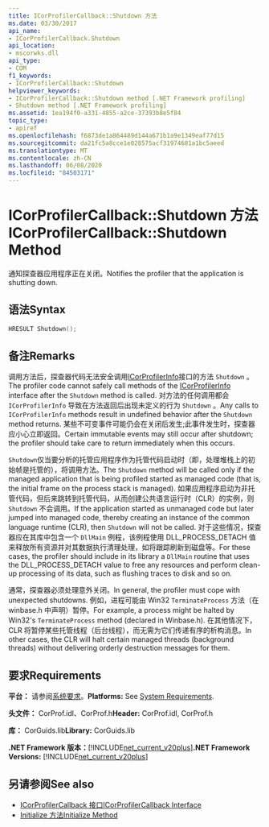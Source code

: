 ```yaml
---
title: ICorProfilerCallback::Shutdown 方法
ms.date: 03/30/2017
api_name:
- ICorProfilerCallback.Shutdown
api_location:
- mscorwks.dll
api_type:
- COM
f1_keywords:
- ICorProfilerCallback::Shutdown
helpviewer_keywords:
- ICorProfilerCallback::Shutdown method [.NET Framework profiling]
- Shutdown method [.NET Framework profiling]
ms.assetid: 1ea194f0-a331-4855-a2ce-37393b8e5f84
topic_type:
- apiref
ms.openlocfilehash: f6873de1a864489d144a671b1a9e1349eaf77d15
ms.sourcegitcommit: da21fc5a8cce1e028575acf31974681a1bc5aeed
ms.translationtype: MT
ms.contentlocale: zh-CN
ms.lasthandoff: 06/08/2020
ms.locfileid: "84503171"
---
```

# <a name="icorprofilercallbackshutdown-method"></a><span data-ttu-id="bfbb1-102">ICorProfilerCallback::Shutdown 方法</span><span class="sxs-lookup"><span data-stu-id="bfbb1-102">ICorProfilerCallback::Shutdown Method</span></span>
<span data-ttu-id="bfbb1-103">通知探查器应用程序正在关闭。</span><span class="sxs-lookup"><span data-stu-id="bfbb1-103">Notifies the profiler that the application is shutting down.</span></span>  
  
## <a name="syntax"></a><span data-ttu-id="bfbb1-104">语法</span><span class="sxs-lookup"><span data-stu-id="bfbb1-104">Syntax</span></span>  
  
```cpp  
HRESULT Shutdown();  
```  
  
## <a name="remarks"></a><span data-ttu-id="bfbb1-105">备注</span><span class="sxs-lookup"><span data-stu-id="bfbb1-105">Remarks</span></span>  
 <span data-ttu-id="bfbb1-106">调用方法后，探查器代码无法安全调用[ICorProfilerInfo](icorprofilerinfo-interface.md)接口的方法 `Shutdown` 。</span><span class="sxs-lookup"><span data-stu-id="bfbb1-106">The profiler code cannot safely call methods of the [ICorProfilerInfo](icorprofilerinfo-interface.md) interface after the `Shutdown` method is called.</span></span> <span data-ttu-id="bfbb1-107">对方法的任何调用都会 `ICorProfilerInfo` 导致在方法返回后出现未定义的行为 `Shutdown` 。</span><span class="sxs-lookup"><span data-stu-id="bfbb1-107">Any calls to `ICorProfilerInfo` methods result in undefined behavior after the `Shutdown` method returns.</span></span> <span data-ttu-id="bfbb1-108">某些不可变事件可能仍会在关闭后发生;此事件发生时，探查器应小心立即返回。</span><span class="sxs-lookup"><span data-stu-id="bfbb1-108">Certain immutable events may still occur after shutdown; the profiler should take care to return immediately when this occurs.</span></span>  
  
 <span data-ttu-id="bfbb1-109">`Shutdown`仅当要分析的托管应用程序作为托管代码启动时（即，处理堆栈上的初始帧是托管的），将调用方法。</span><span class="sxs-lookup"><span data-stu-id="bfbb1-109">The `Shutdown` method will be called only if the managed application that is being profiled started as managed code (that is, the initial frame on the process stack is managed).</span></span> <span data-ttu-id="bfbb1-110">如果应用程序启动为非托管代码，但后来跳转到托管代码，从而创建公共语言运行时（CLR）的实例，则 `Shutdown` 不会调用。</span><span class="sxs-lookup"><span data-stu-id="bfbb1-110">If the application started as unmanaged code but later jumped into managed code, thereby creating an instance of the common language runtime (CLR), then `Shutdown` will not be called.</span></span> <span data-ttu-id="bfbb1-111">对于这些情况，探查器应在其库中包含一个 `DllMain` 例程，该例程使用 DLL_PROCESS_DETACH 值来释放所有资源并对其数据执行清理处理，如将跟踪刷新到磁盘等。</span><span class="sxs-lookup"><span data-stu-id="bfbb1-111">For these cases, the profiler should include in its library a `DllMain` routine that uses the DLL_PROCESS_DETACH value to free any resources and perform clean-up processing of its data, such as flushing traces to disk and so on.</span></span>  
  
 <span data-ttu-id="bfbb1-112">通常，探查器必须处理意外关闭。</span><span class="sxs-lookup"><span data-stu-id="bfbb1-112">In general, the profiler must cope with unexpected shutdowns.</span></span> <span data-ttu-id="bfbb1-113">例如，进程可能由 Win32 `TerminateProcess` 方法（在 winbase.h 中声明）暂停。</span><span class="sxs-lookup"><span data-stu-id="bfbb1-113">For example, a process might be halted by Win32's `TerminateProcess` method (declared in Winbase.h).</span></span> <span data-ttu-id="bfbb1-114">在其他情况下，CLR 将暂停某些托管线程（后台线程），而无需为它们传递有序的析构消息。</span><span class="sxs-lookup"><span data-stu-id="bfbb1-114">In other cases, the CLR will halt certain managed threads (background threads) without delivering orderly destruction messages for them.</span></span>  
  
## <a name="requirements"></a><span data-ttu-id="bfbb1-115">要求</span><span class="sxs-lookup"><span data-stu-id="bfbb1-115">Requirements</span></span>  
 <span data-ttu-id="bfbb1-116">**平台：** 请参阅[系统要求](../../get-started/system-requirements.md)。</span><span class="sxs-lookup"><span data-stu-id="bfbb1-116">**Platforms:** See [System Requirements](../../get-started/system-requirements.md).</span></span>  
  
 <span data-ttu-id="bfbb1-117">**头文件：** CorProf.idl、CorProf.h</span><span class="sxs-lookup"><span data-stu-id="bfbb1-117">**Header:** CorProf.idl, CorProf.h</span></span>  
  
 <span data-ttu-id="bfbb1-118">**库：** CorGuids.lib</span><span class="sxs-lookup"><span data-stu-id="bfbb1-118">**Library:** CorGuids.lib</span></span>  
  
 <span data-ttu-id="bfbb1-119">**.NET Framework 版本：**[!INCLUDE[net_current_v20plus](../../../../includes/net-current-v20plus-md.md)]</span><span class="sxs-lookup"><span data-stu-id="bfbb1-119">**.NET Framework Versions:** [!INCLUDE[net_current_v20plus](../../../../includes/net-current-v20plus-md.md)]</span></span>  
  
## <a name="see-also"></a><span data-ttu-id="bfbb1-120">另请参阅</span><span class="sxs-lookup"><span data-stu-id="bfbb1-120">See also</span></span>

- [<span data-ttu-id="bfbb1-121">ICorProfilerCallback 接口</span><span class="sxs-lookup"><span data-stu-id="bfbb1-121">ICorProfilerCallback Interface</span></span>](icorprofilercallback-interface.md)
- [<span data-ttu-id="bfbb1-122">Initialize 方法</span><span class="sxs-lookup"><span data-stu-id="bfbb1-122">Initialize Method</span></span>](icorprofilercallback-initialize-method.md)
